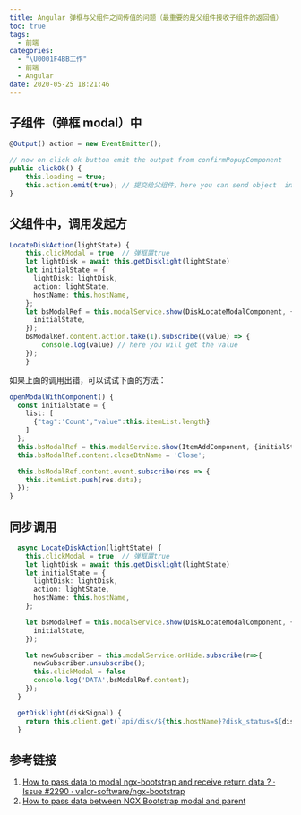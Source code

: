 ```yaml
---
title: Angular 弹框与父组件之间传值的问题（最重要的是父组件接收子组件的返回值）
toc: true
tags:
  - 前端
categories:
  - "\U0001F4BB工作"
  - 前端
  - Angular
date: 2020-05-25 18:21:46
---
```

## 子组件（弹框 modal）中

```typescript
@Output() action = new EventEmitter();

// now on click ok button emit the output from confirmPopupComponent
public clickOk() {
    this.loading = true;
    this.action.emit(true); // 提交给父组件，here you can send object  instead of true
}
```
## 父组件中，调用发起方

```typescript
LocateDiskAction(lightState) {
    this.clickModal = true  // 弹框置true
    let lightDisk = await this.getDisklight(lightState)
    let initialState = {
      lightDisk: lightDisk,
      action: lightState,
      hostName: this.hostName,
    };
    let bsModalRef = this.modalService.show(DiskLocateModalComponent, {
      initialState,
    });
    bsModalRef.content.action.take(1).subscribe((value) => {
        console.log(value) // here you will get the value
    });
    }
```
如果上面的调用出错，可以试试下面的方法：
```typescript
openModalWithComponent() {
  const initialState = {
    list: [
      {"tag":'Count',"value":this.itemList.length}
    ]
  };
  this.bsModalRef = this.modalService.show(ItemAddComponent, {initialState});
  this.bsModalRef.content.closeBtnName = 'Close';

  this.bsModalRef.content.event.subscribe(res => {
    this.itemList.push(res.data);
  });
}
```

## 同步调用

```typescript
  async LocateDiskAction(lightState) {
    this.clickModal = true  // 弹框置true
    let lightDisk = await this.getDisklight(lightState)
    let initialState = {
      lightDisk: lightDisk,
      action: lightState,
      hostName: this.hostName,
    };

    let bsModalRef = this.modalService.show(DiskLocateModalComponent, {
      initialState,
    });

    let newSubscriber = this.modalService.onHide.subscribe(r=>{
      newSubscriber.unsubscribe();
      this.clickModal = false
      console.log('DATA',bsModalRef.content);
    });
  }

  getDisklight(diskSignal) {
    return this.client.get(`api/disk/${this.hostName}?disk_status=${diskSignal}`).toPromise();
  }
```
## 参考链接

1. [How to pass data to modal ngx-bootstrap and receive return data ? · Issue #2290 · valor-software/ngx-bootstrap](https://github.com/valor-software/ngx-bootstrap/issues/2290)
2. [How to pass data between NGX Bootstrap modal and parent](https://medium.com/@randulakoralage82/how-to-pass-data-between-ngx-bootstrap-modal-and-parent-e348cd596cf7)